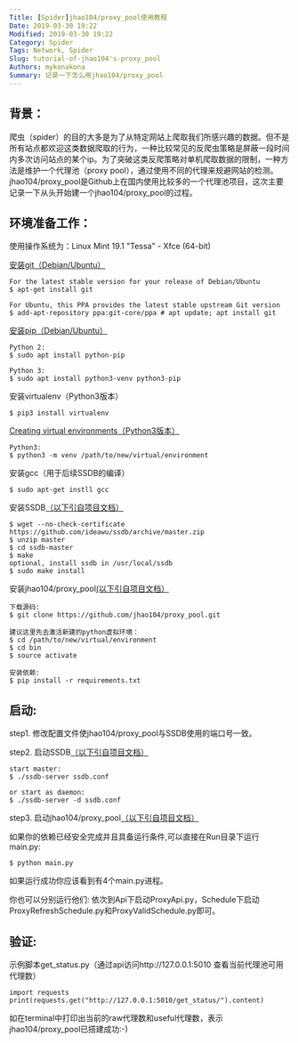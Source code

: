 ```yaml
---
Title: [Spider]jhao104/proxy_pool使用教程
Date: 2019-03-30 19:22
Modified: 2019-03-30 19:22
Category: Spider
Tags: Network, Spider
Slug: tutorial-of-jhao104's-proxy_pool
Authors: mykonakona
Summary: 记录一下怎么用jhao104/proxy_pool
---
```

## 背景：
爬虫（spider）的目的大多是为了从特定网站上爬取我们所感兴趣的数据。但不是所有站点都欢迎这类数据爬取的行为，一种比较常见的反爬虫策略是屏蔽一段时间内多次访问站点的某个ip。为了突破这类反爬策略对单机爬取数据的限制，一种方法是维护一个代理池（proxy pool），通过使用不同的代理来规避网站的检测。jhao104/proxy_pool是Github上在国内使用比较多的一个代理池项目，这次主要记录一下从头开始建一个jhao104/proxy_pool的过程。

## 环境准备工作：

使用操作系统为：Linux Mint 19.1 "Tessa" - Xfce (64-bit)

[安装git（Debian/Ubuntu）][1]
```
For the latest stable version for your release of Debian/Ubuntu
$ apt-get install git

For Ubuntu, this PPA provides the latest stable upstream Git version
$ add-apt-repository ppa:git-core/ppa # apt update; apt install git
```

[安装pip（Debian/Ubuntu）][2]
```
Python 2:
$ sudo apt install python-pip

Python 3:
$ sudo apt install python3-venv python3-pip
```

安装virtualenv（Python3版本）
```
$ pip3 install virtualenv
```

[Creating virtual environments（Python3版本）][3]
```
Python3:
$ python3 -m venv /path/to/new/virtual/environment
```

安装gcc（用于后续SSDB的编译）
```
$ sudo apt-get instll gcc
```

安装SSDB[（以下引自项目文档）][4]
```
$ wget --no-check-certificate https://github.com/ideawu/ssdb/archive/master.zip
$ unzip master
$ cd ssdb-master
$ make
optional, install ssdb in /usr/local/ssdb
$ sudo make install
```

安装jhao104/proxy_pool[(以下引自项目文档）][5]
```
下载源码:
$ git clone https://github.com/jhao104/proxy_pool.git

建议这里先去激活新建的python虚拟环境：
$ cd /path/to/new/virtual/environment
$ cd bin
$ source activate

安装依赖:
$ pip install -r requirements.txt
```

## 启动:
step1. 修改配置文件使jhao104/proxy_pool与SSDB使用的端口号一致。

step2. 启动SSDB[（以下引自项目文档）][4]
```
start master:
$ ./ssdb-server ssdb.conf

or start as daemon:
$ ./ssdb-server -d ssdb.conf
```

step3. 启动jhao104/proxy_pool[（以下引自项目文档）][5]

如果你的依赖已经安全完成并且具备运行条件,可以直接在Run目录下运行main.py:
```
$ python main.py
```

如果运行成功你应该看到有4个main.py进程。

你也可以分别运行他们:
依次到Api下启动ProxyApi.py，Schedule下启动ProxyRefreshSchedule.py和ProxyValidSchedule.py即可。

## 验证:
示例脚本get_status.py（通过api访问http://127.0.0.1:5010 查看当前代理池可用代理数）
```
import requests
print(requests.get("http://127.0.0.1:5010/get_status/").content)
```
如在terminal中打印出当前的raw代理数和useful代理数，表示jhao104/proxy_pool已搭建成功:-)

[1]: https://git-scm.com/download/linux "安装git（Debian/Ubuntu）"
[2]: https://packaging.python.org/guides/installing-using-linux-tools/#installing-pip-setuptools-wheel-with-linux-package-managers "安装pip(Debian/Ubuntu)"
[3]: https://docs.python.org/3/library/venv.html "Creating virtual environments（Python3版本）"
[4]: http://ssdb.io/zh_cn/ "（以下引自项目文档）"
[5]: https://github.com/jhao104/proxy_pool  "（以下引自项目文档）"
